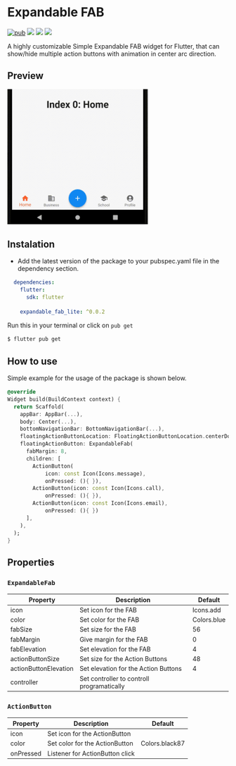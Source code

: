 # Expandable FAB

[![pub](https://img.shields.io/pub/v/expandable_fab_lite?logo=dart)](https://pub.dev/packages/expandable_fab_lite)
![](https://badges.fyi/github/latest-tag/devendroid/expandable_fab_lite)
![](https://badges.fyi/github/stars/devendroid/expandable_fab_lite)
![](https://badges.fyi/github/license/devendroid/expandable_fab_lite)

A highly customizable Simple Expandable FAB widget for Flutter, that can show/hide multiple action buttons with animation in center arc direction.

## Preview

<img src="https://raw.githubusercontent.com/devendroid/expandable_fab_lite/master/assets/efab-preview.gif?raw=true" width="320px"/>

## Instalation

* Add the latest version of the package to your pubspec.yaml file in the dependency section.

```yaml
  dependencies:
    flutter:
      sdk: flutter

    expandable_fab_lite: ^0.0.2
```
Run this in your terminal or click on `pub get`

```sh
$ flutter pub get
```

## How to use

Simple example for the usage of the package is shown below.

```dart
@override
Widget build(BuildContext context) {
  return Scaffold(
    appBar: AppBar(...),
    body: Center(...),
    bottomNavigationBar: BottomNavigationBar(...),
    floatingActionButtonLocation: FloatingActionButtonLocation.centerDocked,
    floatingActionButton: ExpandableFab(
      fabMargin: 8,
      children: [
        ActionButton(
            icon: const Icon(Icons.message),
            onPressed: (){ }),
        ActionButton(icon: const Icon(Icons.call),
            onPressed: (){ }),
        ActionButton(icon: const Icon(Icons.email),
            onPressed: (){ })
      ],
    ),
  );
}
```
## Properties

### **```ExpandableFab```**

| Property |Description| Default |
| --- | ---- | --- |
| icon | Set icon for the FAB | Icons.add |
| color | Set color for the FAB | Colors.blue |
| fabSize | Set size for the FAB | 56 |
| fabMargin | Give margin for the FAB | 0 |
| fabElevation | Set elevation for the FAB | 4 |
| actionButtonSize | Set size for the Action Buttons | 48 |
| actionButtonElevation | Set elevation for the Action Buttons | 4 |
| controller | Set controller to controll programatically |  |

### **```ActionButton```**

| Property |Description| Default |
| --- | ---- | --- |
| icon | Set icon for the ActionButton |  |
| color | Set color for the ActionButton | Colors.black87 |
| onPressed | Listener for ActionButton click |  |